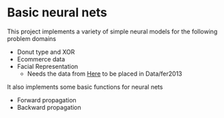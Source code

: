 # Basic neural nets

This project implements a variety of simple neural models for the following problem domains
* Donut type and XOR
* Ecommerce data
* Facial Representation 
	* Needs the data from [Here](https://www.kaggle.com/c/challenges-in-representation-learning-facial-expression-recognition-challenge/data) to be placed in Data/fer2013
	
It also implements some basic functions for neural nets
* Forward propagation
* Backward propagation
